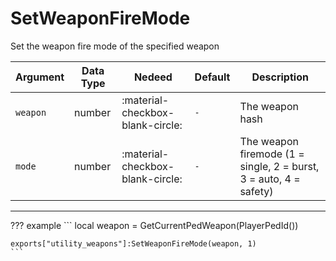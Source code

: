 # SetWeaponFireMode
Set the weapon fire mode of the specified weapon

| Argument              | Data Type                            | Nedeed                    | Default         | Description
| ----------------------| ------------------------------------ | ------------------------- |-----------------|-------------
| `weapon`                | number | :material-checkbox-blank-circle: | `-` | The weapon hash
| `mode`                | number | :material-checkbox-blank-circle: | `-` | The weapon firemode (1 = single, 2 = burst, 3 = auto, 4 = safety)

---
??? example
    ```
    local weapon = GetCurrentPedWeapon(PlayerPedId())

    exports["utility_weapons"]:SetWeaponFireMode(weapon, 1)
    ```